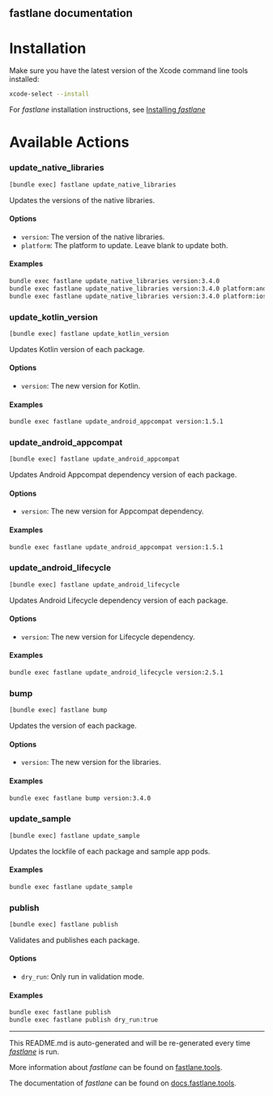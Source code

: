 fastlane documentation
----

# Installation

Make sure you have the latest version of the Xcode command line tools installed:

```sh
xcode-select --install
```

For _fastlane_ installation instructions, see [Installing _fastlane_](https://docs.fastlane.tools/#installing-fastlane)

# Available Actions

### update_native_libraries

```sh
[bundle exec] fastlane update_native_libraries
```

Updates the versions of the native libraries.

#### Options
* `version`: The version of the native libraries.
* `platform`: The platform to update. Leave blank to update both.

#### Examples
```sh
bundle exec fastlane update_native_libraries version:3.4.0
bundle exec fastlane update_native_libraries version:3.4.0 platform:android
bundle exec fastlane update_native_libraries version:3.4.0 platform:ios
```


### update_kotlin_version

```sh
[bundle exec] fastlane update_kotlin_version
```

Updates Kotlin version of each package.

#### Options
* `version`: The new version for Kotlin.

#### Examples
```sh
bundle exec fastlane update_android_appcompat version:1.5.1
```


### update_android_appcompat

```sh
[bundle exec] fastlane update_android_appcompat
```

Updates Android Appcompat dependency version of each package.

#### Options
* `version`: The new version for Appcompat dependency.

#### Examples
```sh
bundle exec fastlane update_android_appcompat version:1.5.1
```


### update_android_lifecycle

```sh
[bundle exec] fastlane update_android_lifecycle
```

Updates Android Lifecycle dependency version of each package.

#### Options
* `version`: The new version for Lifecycle dependency.

#### Examples
```sh
bundle exec fastlane update_android_lifecycle version:2.5.1
```


### bump

```sh
[bundle exec] fastlane bump
```

Updates the version of each package.

#### Options
* `version`: The new version for the libraries.

#### Examples
```sh
bundle exec fastlane bump version:3.4.0
```


### update_sample

```sh
[bundle exec] fastlane update_sample
```

Updates the lockfile of each package and sample app pods.

#### Examples
```sh
bundle exec fastlane update_sample
```


### publish

```sh
[bundle exec] fastlane publish
```

Validates and publishes each package.

#### Options
* `dry_run`: Only run in validation mode.

#### Examples
```sh
bundle exec fastlane publish
bundle exec fastlane publish dry_run:true
```


----

This README.md is auto-generated and will be re-generated every time [_fastlane_](https://fastlane.tools) is run.

More information about _fastlane_ can be found on [fastlane.tools](https://fastlane.tools).

The documentation of _fastlane_ can be found on [docs.fastlane.tools](https://docs.fastlane.tools).
